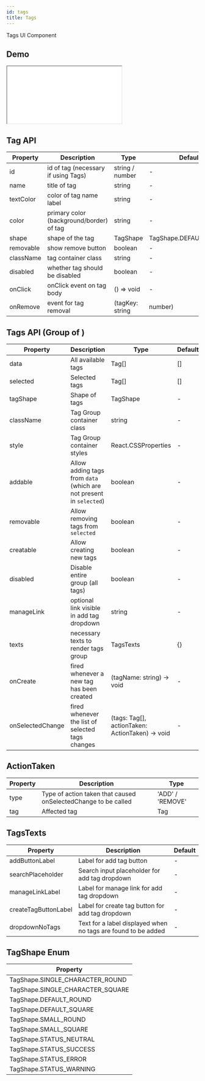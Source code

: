 ```yaml
---
id: tags
title: Tags
---
```


Tags UI Component

## Demo

<iframe src="/storybook-static/iframe.html?id=components-tags--default"></iframe>

## Tag API

| Property  | Description                              | Type            | Default                |
| --------- | ---------------------------------------- | --------------- | ---------------------- |
| id        | id of tag (necessary if using Tags)      | string / number | -                      |
| name      | title of tag                             | string          | -                      |
| textColor | color of tag name label                  | string          | -                      |
| color     | primary color (background/border) of tag | string          | -                      |
| shape     | shape of the tag                         | TagShape        | TagShape.DEFAULT_ROUND |
| removable | show remove button                       | boolean         | -                      |
| className | tag container class                      | string          | -                      |
| disabled  | whether tag should be disabled           | boolean         | -                      |
| onClick   | onClick event on tag body                | () => void      | -                      |
| onRemove  | event for tag removal                    | (tagKey: string | number)                | - |

## Tags API (Group of <Tag />)

| Property         | Description                                                         | Type                                            | Default |
| ---------------- | ------------------------------------------------------------------- | ----------------------------------------------- | ------- |
| data             | All available tags                                                  | Tag[]                                           | []      |
| selected         | Selected tags                                                       | Tag[]                                           | []      |
| tagShape         | Shape of tags                                                       | TagShape                                        | -       |
| className        | Tag Group container class                                           | string                                          | -       |
| style            | Tag Group container styles                                          | React.CSSProperties                             | -       |
| addable          | Allow adding tags from `data` (which are not present in `selected`) | boolean                                         | -       |
| removable        | Allow removing tags from `selected`                                 | boolean                                         | -       |
| creatable        | Allow creating new tags                                             | boolean                                         | -       |
| disabled         | Disable entire group (all tags)                                     | boolean                                         | -       |
| manageLink       | optional link visible in add tag dropdown                           | string                                          | -       |
| texts            | necessary texts to render tags group                                | TagsTexts                                       | {}      |
| onCreate         | fired whenever a new tag has been created                           | (tagName: string) -> void                       | -       |
| onSelectedChange | fired whenever the list of selected tags changes                    | (tags: Tag[], actionTaken: ActionTaken) -> void | -       |

## ActionTaken

| Property | Description                                                    | Type             |
| -------- | -------------------------------------------------------------- | ---------------- |
| type     | Type of action taken that caused onSelectedChange to be called | 'ADD' / 'REMOVE' |
| tag      | Affected tag                                                   | Tag              |

## TagsTexts

| Property             | Description                                                   | Default |
| -------------------- | ------------------------------------------------------------- | ------- |
| addButtonLabel       | Label for add tag button                                      | -       |
| searchPlaceholder    | Search input placeholder for add tag dropdown                 | -       |
| manageLinkLabel      | Label for manage link for add tag dropdown                    | -       |
| createTagButtonLabel | Label for create tag button for add tag dropdown              | -       |
| dropdownNoTags       | Text for a label displayed when no tags are found to be added | -       |

## TagShape Enum

| Property                         |
| -------------------------------- |
| TagShape.SINGLE_CHARACTER_ROUND  |
| TagShape.SINGLE_CHARACTER_SQUARE |
| TagShape.DEFAULT_ROUND           |
| TagShape.DEFAULT_SQUARE          |
| TagShape.SMALL_ROUND             |
| TagShape.SMALL_SQUARE            |
| TagShape.STATUS_NEUTRAL          |
| TagShape.STATUS_SUCCESS          |
| TagShape.STATUS_ERROR            |
| TagShape.STATUS_WARNING          |
